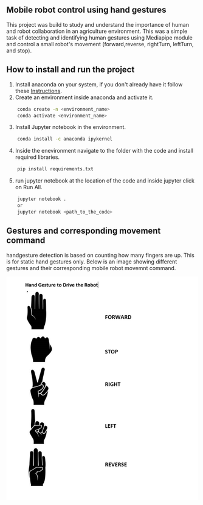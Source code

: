 ## Mobile robot control using hand gestures
This project was build to study and understand the importance of human and robot collaboration in an agriculture environment. This was a simple task of detecting and identifying human gestures using Mediapipe module and control a small robot's movement (forward,reverse, rightTurn, leftTurn, and stop).

## How to install and run the project
<!-- OL -->
1. Install anaconda on your system, if you don't already have it follow these <!-- Links --> [Instructions](https://docs.anaconda.com/free/anaconda/install/index.html).
2. Create an environment inside anaconda and activate it.
<!-- Code Blocks -->
``` bash
    conda create -n <environment_name>
    conda activate <environment_name>
```
3. Install Jupyter notebook in the environment.
<!-- Code Blocks -->
``` bash
    conda install -c anaconda ipykernel
```
4. Inside the enevironment navigate to the folder with the code and install required libraries.
<!-- Code Blocks -->
``` bash
    pip install requirements.txt
```
5. run jupyter notebook at the location of the code and inside jupyter click on Run All.
``` bash
    jupyter notebook .
    or
    jupyter notebook <path_to_the_code>
```

## Gestures and corresponding movement command
handgesture detection is based on counting how many fingers are up. This is for static hand gestures only. Below is an image showing different gestures and their corresponding mobile robot movemnt command.

<!-- Images -->
![Gesture pictures](gestures.PNG)

